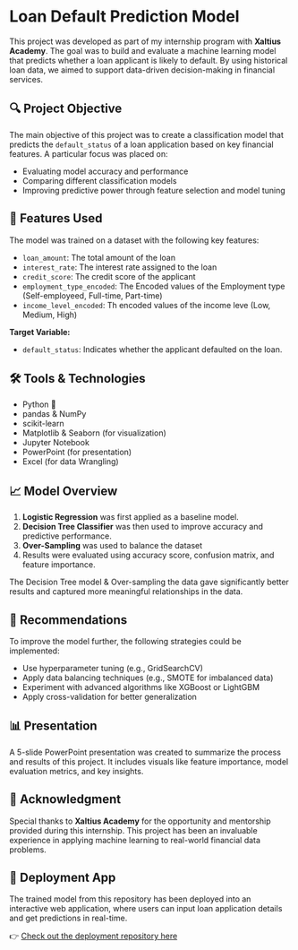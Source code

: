 # Loan Default Prediction Model

This project was developed as part of my internship program with **Xaltius Academy**. The goal was to build and evaluate a machine learning model that predicts whether a loan applicant is likely to default. By using historical loan data, we aimed to support data-driven decision-making in financial services.

## 🔍 Project Objective
The main objective of this project was to create a classification model that predicts the `default_status` of a loan application based on key financial features. A particular focus was placed on:
- Evaluating model accuracy and performance
- Comparing different classification models
- Improving predictive power through feature selection and model tuning

## 🧠 Features Used
The model was trained on a dataset with the following key features:
- `loan_amount`: The total amount of the loan
- `interest_rate`: The interest rate assigned to the loan
- `credit_score`: The credit score of the applicant
- `employment_type_encoded`: The Encoded values of the Employment type (Self-employeed, Full-time, Part-time)
- `income_level_encoded`: Th encoded values of the income leve (Low, Medium, High)

**Target Variable:**
- `default_status`: Indicates whether the applicant defaulted on the loan.

## 🛠️ Tools & Technologies
- Python 🐍
- pandas & NumPy
- scikit-learn
- Matplotlib & Seaborn (for visualization)
- Jupyter Notebook
- PowerPoint (for presentation)
- Excel (for data Wrangling)

## 📈 Model Overview
1. **Logistic Regression** was first applied as a baseline model.
2. **Decision Tree Classifier** was then used to improve accuracy and predictive performance.
3. **Over-Sampling** was used to balance the dataset
4. Results were evaluated using accuracy score, confusion matrix, and feature importance.

The Decision Tree model & Over-sampling the data gave significantly better results and captured more meaningful relationships in the data.

## 📝 Recommendations
To improve the model further, the following strategies could be implemented:
- Use hyperparameter tuning (e.g., GridSearchCV)
- Apply data balancing techniques (e.g., SMOTE for imbalanced data)
- Experiment with advanced algorithms like XGBoost or LightGBM
- Apply cross-validation for better generalization

## 📊 Presentation
A 5-slide PowerPoint presentation was created to summarize the process and results of this project. It includes visuals like feature importance, model evaluation metrics, and key insights.

## 🤝 Acknowledgment
Special thanks to **Xaltius Academy** for the opportunity and mentorship provided during this internship. This project has been an invaluable experience in applying machine learning to real-world financial data problems.

## 🔗 Deployment App

The trained model from this repository has been deployed into an interactive web application, where users can input loan application details and get predictions in real-time.

👉 [Check out the deployment repository here](https://github.com/Freddy-Apaka/ml_finance_render_deployment)
